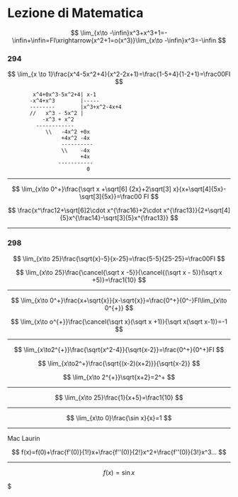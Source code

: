 # Lezione di Matematica


$$
\lim_{x\to -\infin}x^3+x^3+1=-\infin+\infin=FI\xrightarrow{x^2+1=o(x^3)}\lim_{x\to -\infin}x^3=-\infin
$$

### 294

$$
\lim_{x \to 1}\frac{x^4-5x^2+4}{x^2-2x+1}=\frac{1-5+4}{1-2+1}=\frac00FI
$$

			x^4+0x^3-5x^2+4| x-1
		   -x^4+x^3        |-----
		   --------        |x^3+x^2-4x+4
		   //   x^3 - 5x^2 |
		       -x^3 + x^2
		     ------------
		        \\   -4x^2 +0x
		             +4x^2 -4x
		             ----------
		             \\    -4x
		                   +4x
		            -----------
		                     0


---


$$
\lim_{x\to 0^+}\frac{\sqrt x +\sqrt[6] {2x}+2\sqrt[3] x}{x+\sqrt[4]{5x}-\sqrt[3]{5x}}=\frac00 FI
$$

$$
\frac{x^\frac12+\sqrt[6]2\cdot x^{\frac16}+2\cdot x^{\frac13}}{2+\sqrt[4]{5}x^{\frac14}-\sqrt[3]{5}x^{\frac13}}
$$


---

### 298


$$
\lim_{x\to 25}\frac{\sqrt{x}-5}{x-25}=\frac{5-5}{25-25}=\frac00FI
$$

$$
\lim_{x\to 25}\frac{\cancel{\sqrt x -5}}{\cancel{(\sqrt x - 5)}(\sqrt x +5)}=\frac1{10}
$$


---

$$
\lim_{x\to 0^+}\frac{x+\sqrt{x}}{x-\sqrt{x}}=\frac{0^+}{0^-}FI\lim_{x\to 0^{+}}
$$


$$
\lim_{x\to o^{+}}\frac{\cancel{\sqrt x}(\sqrt x +1)}{\sqrt x(\sqrt x-1)}=-1
$$




---

$$
\lim_{x\to2^{+}}\frac{\sqrt{x^2-4}}{\sqrt{x-2}}=\frac{0^+}{0^+}FI
$$

$$
\lim_{x\to2^+}\frac{\sqrt{(x-2)(x+2)}}{\sqrt{x-2}}
$$


$$
\lim_{x\to 2^{+}}\sqrt{x+2}=2^+
$$

---


$$
\lim_{x\to 25}\frac{1}{x+5}=\frac1{10}
$$



----


$$
\lim_{x\to 0}\frac{\sin x}{x}=1
$$


---
Mac Laurin


$$
f(x)=f(0)+\frac{f'(0)}{1!}x+\frac{f''(0)}{2!}x^2+\frac{f''(0)}{3!}x^3...
$$


---

$$
f(x)=\sin x
$$

$
<!--stackedit_data:
eyJoaXN0b3J5IjpbMjE0NTMyODkxNSwxOTc0MjQxMDI1LDEzMT
UzNDYzNDksODk5MTEyNzg1LC0xMjYyNDc2MTAzLDE3ODM3OTcw
MDMsLTE2MTQzODY0MzIsMTEyNDI1NjYzMCwtMTYzMDcwNTM3OF
19
-->